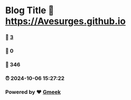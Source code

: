 # Blog Title :link: https://Avesurges.github.io 
### :page_facing_up: [3](https://Avesurges.github.io/tag.html) 
### :speech_balloon: 0 
### :hibiscus: 346 
### :alarm_clock: 2024-10-06 15:27:22 
### Powered by :heart: [Gmeek](https://github.com/Meekdai/Gmeek)
